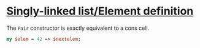 [1]: http://rosettacode.org/wiki/Singly-linked_list/Element_definition

# [Singly-linked list/Element definition][1]

The `Pair` constructor is exactly equivalent to a cons cell.

```perl
my $elem = 42 => $nextelem;
```